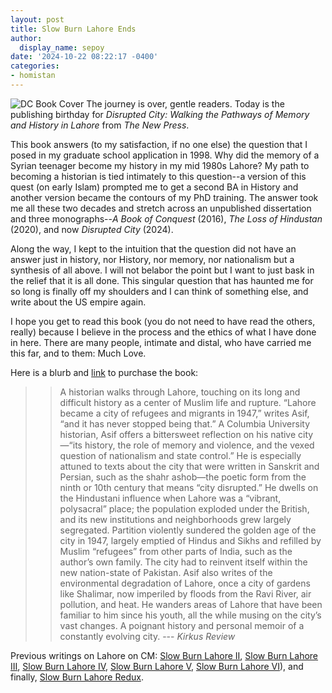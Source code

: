 ```yaml
---
layout: post
title: Slow Burn Lahore Ends
author:
  display_name: sepoy
date: '2024-10-22 08:22:17 -0400'
categories:
- homistan
---
```


![DC Book Cover]({{site.baseurl}}/img/uploads/2024/DC_cover.jpeg)
The journey is over, gentle readers. Today is the publishing birthday for *Disrupted City: Walking the Pathways of Memory and History in Lahore* from *The New Press*.

This book answers (to my satisfaction, if no one else) the question that I posed in my graduate school application in 1998. Why did the memory of a Syrian teenager become my history in my mid 1980s Lahore? My path to becoming a historian is tied intimately to this question--a version of this quest (on early Islam) prompted me to get a second BA in History and another version became the contours of my PhD training. The answer took me all these two decades and stretch across an unpublished dissertation and three monographs--*A Book of Conquest* (2016), *The Loss of Hindustan* (2020), and now *Disrupted City* (2024).

Along the way, I kept to the intuition that the question did not have an answer just in history, nor History, nor memory, nor nationalism but a synthesis of all above. I will not belabor the point but I want to just bask in the relief that it is all done. This singular question that has haunted me for so long is finally off my shoulders and I can think of something else, and write about the US empire again.

I hope you get to read this book (you do not need to have read the others, really) because I believe in the process and the ethics of what I have done in here. There are many people, intimate and distal, who have carried me this far, and to them: Much Love.

Here is a blurb and <a href="https://bookshop.org/p/books/a-city-disrupted-walking-the-pathways-of-memory-and-history-in-lahore/20314719?ean=9781595589071">link</a> to purchase the book:

>> A historian walks through Lahore, touching on its long and difficult history as a center of Muslim life and rupture. “Lahore became a city of refugees and migrants in 1947,” writes Asif, “and it has never stopped being that.” A Columbia University historian, Asif offers a bittersweet reflection on his native city—“its history, the role of memory and violence, and the vexed question of nationalism and state control.” He is especially attuned to texts about the city that were written in Sanskrit and Persian, such as the shahr ashob—the poetic form from the ninth or 10th century that means “city disrupted.” He dwells on the Hindustani influence when Lahore was a “vibrant, polysacral” place; the population exploded under the British, and its new institutions and neighborhoods grew largely segregated. Partition violently sundered the golden age of the city in 1947, largely emptied of Hindus and Sikhs and refilled by Muslim “refugees” from other parts of India, such as the author’s own family. The city had to reinvent itself within the new nation-state of Pakistan. Asif also writes of the environmental degradation of Lahore, once a city of gardens like Shalimar, now imperiled by floods from the Ravi River, air pollution, and heat. He wanders areas of Lahore that have been familiar to him since his youth, all the while musing on the city’s vast changes. A poignant history and personal memoir of a constantly evolving city.
--- *Kirkus Review*

Previous writings on Lahore on CM: <a href="https://www.chapatimystery.com/archives/slow_burn_lahore_ii_meeting_old_masters.html">Slow Burn Lahore II</a>, <a href="https://www.chapatimystery.com/archives/archives/homistan/slow_burn_lahore_iii_this_is_my_culture.html">Slow Burn Lahore III</a>, <a href="https://www.chapatimystery.com/archives/slow_burn_lahore_iv_see_through_cement.html">Slow Burn Lahore IV</a>, <a href="https://www.chapatimystery.com/archives/slow_burn_lahore_v_archeology_of_space.html">Slow Burn Lahore V</a>, <a href="https://www.chapatimystery.com/archives/slow_burn_lahore_vi_a_footnote.html">Slow Burn Lahore VI</a>), and finally, <a href="https://www.chapatimystery.com/archives/slow_burn_lahore_redux.html"> Slow Burn Lahore Redux</a>.
